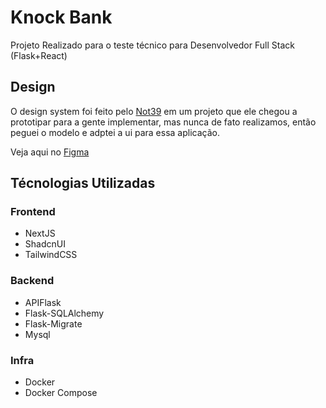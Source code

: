 # Knock Bank

Projeto Realizado para o teste técnico para Desenvolvedor Full Stack (Flask+React)

## Design

O design system foi feito pelo [Not39](https://github.com/NOT39) em um projeto que ele chegou a prototipar para a gente implementar, mas nunca de fato realizamos, então peguei o modelo e adptei a ui para essa aplicação.

Veja aqui no [Figma](https://www.figma.com/design/1toXDiygpjzpXCa8f6FBWY/KnockBank)

## Técnologias Utilizadas

### Frontend

- NextJS
- ShadcnUI
- TailwindCSS

### Backend

- APIFlask
- Flask-SQLAlchemy
- Flask-Migrate
- Mysql

### Infra

- Docker
- Docker Compose